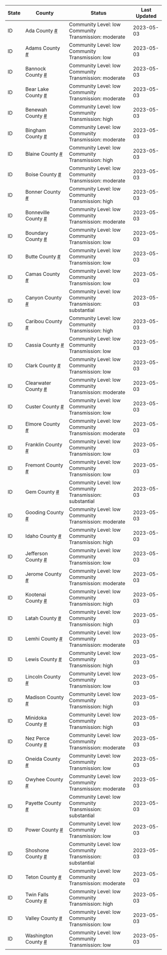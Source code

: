 State | County | Status | Last Updated
--- | --- | --- | --- 
ID | Ada County <a href="#ada_county">#</a> | <a name="ada_county"></a>Community Level: low<br/>Community Transmission: moderate | 2023-05-03
ID | Adams County <a href="#adams_county">#</a> | <a name="adams_county"></a>Community Level: low<br/>Community Transmission: low | 2023-05-03
ID | Bannock County <a href="#bannock_county">#</a> | <a name="bannock_county"></a>Community Level: low<br/>Community Transmission: moderate | 2023-05-03
ID | Bear Lake County <a href="#bear_lake_county">#</a> | <a name="bear_lake_county"></a>Community Level: low<br/>Community Transmission: moderate | 2023-05-03
ID | Benewah County <a href="#benewah_county">#</a> | <a name="benewah_county"></a>Community Level: low<br/>Community Transmission: high | 2023-05-03
ID | Bingham County <a href="#bingham_county">#</a> | <a name="bingham_county"></a>Community Level: low<br/>Community Transmission: moderate | 2023-05-03
ID | Blaine County <a href="#blaine_county">#</a> | <a name="blaine_county"></a>Community Level: low<br/>Community Transmission: high | 2023-05-03
ID | Boise County <a href="#boise_county">#</a> | <a name="boise_county"></a>Community Level: low<br/>Community Transmission: moderate | 2023-05-03
ID | Bonner County <a href="#bonner_county">#</a> | <a name="bonner_county"></a>Community Level: low<br/>Community Transmission: high | 2023-05-03
ID | Bonneville County <a href="#bonneville_county">#</a> | <a name="bonneville_county"></a>Community Level: low<br/>Community Transmission: moderate | 2023-05-03
ID | Boundary County <a href="#boundary_county">#</a> | <a name="boundary_county"></a>Community Level: low<br/>Community Transmission: low | 2023-05-03
ID | Butte County <a href="#butte_county">#</a> | <a name="butte_county"></a>Community Level: low<br/>Community Transmission: low | 2023-05-03
ID | Camas County <a href="#camas_county">#</a> | <a name="camas_county"></a>Community Level: low<br/>Community Transmission: low | 2023-05-03
ID | Canyon County <a href="#canyon_county">#</a> | <a name="canyon_county"></a>Community Level: low<br/>Community Transmission: substantial | 2023-05-03
ID | Caribou County <a href="#caribou_county">#</a> | <a name="caribou_county"></a>Community Level: low<br/>Community Transmission: high | 2023-05-03
ID | Cassia County <a href="#cassia_county">#</a> | <a name="cassia_county"></a>Community Level: low<br/>Community Transmission: low | 2023-05-03
ID | Clark County <a href="#clark_county">#</a> | <a name="clark_county"></a>Community Level: low<br/>Community Transmission: low | 2023-05-03
ID | Clearwater County <a href="#clearwater_county">#</a> | <a name="clearwater_county"></a>Community Level: low<br/>Community Transmission: moderate | 2023-05-03
ID | Custer County <a href="#custer_county">#</a> | <a name="custer_county"></a>Community Level: low<br/>Community Transmission: low | 2023-05-03
ID | Elmore County <a href="#elmore_county">#</a> | <a name="elmore_county"></a>Community Level: low<br/>Community Transmission: moderate | 2023-05-03
ID | Franklin County <a href="#franklin_county">#</a> | <a name="franklin_county"></a>Community Level: low<br/>Community Transmission: low | 2023-05-03
ID | Fremont County <a href="#fremont_county">#</a> | <a name="fremont_county"></a>Community Level: low<br/>Community Transmission: low | 2023-05-03
ID | Gem County <a href="#gem_county">#</a> | <a name="gem_county"></a>Community Level: low<br/>Community Transmission: substantial | 2023-05-03
ID | Gooding County <a href="#gooding_county">#</a> | <a name="gooding_county"></a>Community Level: low<br/>Community Transmission: moderate | 2023-05-03
ID | Idaho County <a href="#idaho_county">#</a> | <a name="idaho_county"></a>Community Level: low<br/>Community Transmission: high | 2023-05-03
ID | Jefferson County <a href="#jefferson_county">#</a> | <a name="jefferson_county"></a>Community Level: low<br/>Community Transmission: low | 2023-05-03
ID | Jerome County <a href="#jerome_county">#</a> | <a name="jerome_county"></a>Community Level: low<br/>Community Transmission: moderate | 2023-05-03
ID | Kootenai County <a href="#kootenai_county">#</a> | <a name="kootenai_county"></a>Community Level: low<br/>Community Transmission: high | 2023-05-03
ID | Latah County <a href="#latah_county">#</a> | <a name="latah_county"></a>Community Level: low<br/>Community Transmission: high | 2023-05-03
ID | Lemhi County <a href="#lemhi_county">#</a> | <a name="lemhi_county"></a>Community Level: low<br/>Community Transmission: moderate | 2023-05-03
ID | Lewis County <a href="#lewis_county">#</a> | <a name="lewis_county"></a>Community Level: low<br/>Community Transmission: high | 2023-05-03
ID | Lincoln County <a href="#lincoln_county">#</a> | <a name="lincoln_county"></a>Community Level: low<br/>Community Transmission: low | 2023-05-03
ID | Madison County <a href="#madison_county">#</a> | <a name="madison_county"></a>Community Level: low<br/>Community Transmission: high | 2023-05-03
ID | Minidoka County <a href="#minidoka_county">#</a> | <a name="minidoka_county"></a>Community Level: low<br/>Community Transmission: high | 2023-05-03
ID | Nez Perce County <a href="#nez_perce_county">#</a> | <a name="nez_perce_county"></a>Community Level: low<br/>Community Transmission: moderate | 2023-05-03
ID | Oneida County <a href="#oneida_county">#</a> | <a name="oneida_county"></a>Community Level: low<br/>Community Transmission: low | 2023-05-03
ID | Owyhee County <a href="#owyhee_county">#</a> | <a name="owyhee_county"></a>Community Level: low<br/>Community Transmission: moderate | 2023-05-03
ID | Payette County <a href="#payette_county">#</a> | <a name="payette_county"></a>Community Level: low<br/>Community Transmission: substantial | 2023-05-03
ID | Power County <a href="#power_county">#</a> | <a name="power_county"></a>Community Level: low<br/>Community Transmission: low | 2023-05-03
ID | Shoshone County <a href="#shoshone_county">#</a> | <a name="shoshone_county"></a>Community Level: low<br/>Community Transmission: substantial | 2023-05-03
ID | Teton County <a href="#teton_county">#</a> | <a name="teton_county"></a>Community Level: low<br/>Community Transmission: moderate | 2023-05-03
ID | Twin Falls County <a href="#twin_falls_county">#</a> | <a name="twin_falls_county"></a>Community Level: low<br/>Community Transmission: high | 2023-05-03
ID | Valley County <a href="#valley_county">#</a> | <a name="valley_county"></a>Community Level: low<br/>Community Transmission: low | 2023-05-03
ID | Washington County <a href="#washington_county">#</a> | <a name="washington_county"></a>Community Level: low<br/>Community Transmission: low | 2023-05-03
